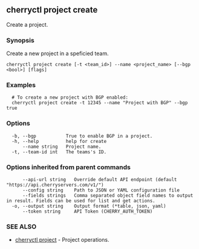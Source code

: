 ## cherryctl project create

Create a project.

### Synopsis

Create a new project in a speficied team.

```
cherryctl project create [-t <team_id>] --name <project_name> [--bgp <bool>] [flags]
```

### Examples

```
  # To create a new project with BGP enabled:
  cherryctl project create -t 12345 --name "Project with BGP" --bgp true
```

### Options

```
  -b, --bgp           True to enable BGP in a project.
  -h, --help          help for create
      --name string   Project name.
  -t, --team-id int   The teams's ID.
```

### Options inherited from parent commands

```
      --api-url string   Override default API endpoint (default "https://api.cherryservers.com/v1/")
      --config string    Path to JSON or YAML configuration file
      --fields strings   Comma separated object field names to output in result. Fields can be used for list and get actions.
  -o, --output string    Output format (*table, json, yaml)
      --token string     API Token (CHERRY_AUTH_TOKEN)
```

### SEE ALSO

* [cherryctl project](cherryctl_project.md)	 - Project operations.

